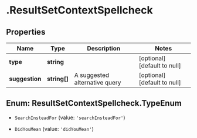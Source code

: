 # .ResultSetContextSpellcheck

## Properties
Name | Type | Description | Notes
------------ | ------------- | ------------- | -------------
**type** | **string** |  | [optional] [default to null]
**suggestion** | **string[]** | A suggested alternative query | [optional] [default to null]


<a name="ResultSetContextSpellcheck.TypeEnum"></a>
## Enum: ResultSetContextSpellcheck.TypeEnum


* `SearchInsteadFor` (value: `'searchInsteadFor'`)

* `DidYouMean` (value: `'didYouMean'`)




